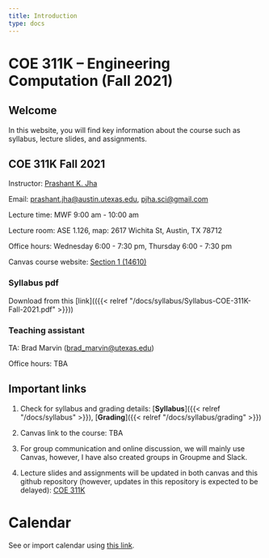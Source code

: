```yaml
---
title: Introduction
type: docs
---
```


# COE 311K – Engineering Computation (Fall 2021)

## Welcome

In this website, you will find key information about the course such as syllabus, lecture slides, and assignments. 

## COE 311K Fall 2021

Instructor: [Prashant K. Jha](https://prashjha.github.io/)

Email: prashant.jha@austin.utexas.edu, pjha.sci@gmail.com

Lecture time: MWF 9:00 am - 10:00 am

Lecture room: ASE 1.126, map: 2617 Wichita St, Austin, TX 78712

Office hours: Wednesday 6:00 - 7:30 pm, Thursday 6:00 - 7:30 pm

Canvas course website: [Section 1 (14610)](https://utexas.instructure.com/courses/1316151)

### Syllabus pdf
Download from this [link](({{< relref "/docs/syllabus/Syllabus-COE-311K-Fall-2021.pdf" >}}))

### Teaching assistant 

TA: Brad Marvin (brad_marvin@utexas.edu)

Office hours: TBA

## Important links
1. Check for syllabus and grading details: [**Syllabus**]({{< relref "/docs/syllabus" >}}), [**Grading**]({{< relref "/docs/syllabus/grading" >}})

2. Canvas link to the course: TBA

3. For group communication and online discussion, we will mainly use Canvas, however, I have also created groups in Groupme and Slack. 

4. Lecture slides and assignments will be updated in both canvas and this github repository (however, updates in this repository is expected to be delayed): [COE 311K](https://github.com/prashjha/COE-311K)

# Calendar

See or import calendar using [this link](https://calendar.google.com/calendar/embed?src=8m4gdrlvv4mcj45qauh30fl040%40group.calendar.google.com&ctz=America%2FChicago).
